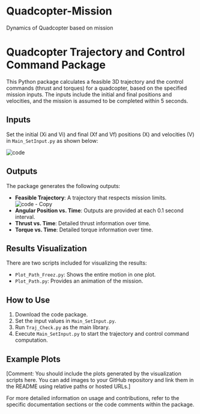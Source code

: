 # Quadcopter-Mission
Dynamics of Quadcopter based on mission 
# Quadcopter Trajectory and Control Command Package

This Python package calculates a feasible 3D trajectory and the control commands (thrust and torques) for a quadcopter, based on the specified mission inputs. The inputs include the initial and final positions and velocities, and the mission is assumed to be completed within 5 seconds.

## Inputs

Set the initial (Xi and Vi) and final (Xf and Vf) positions (X) and velocities (V) in `Main_SetInput.py` as shown below:

![code](https://github.com/vhemmati/Quadcopter-Mission/assets/93438814/db0bb244-8412-4f41-8e35-4c2dc53f4196)

## Outputs

The package generates the following outputs:

- **Feasible Trajectory**: A trajectory that respects mission limits.
  ![code - Copy](https://github.com/vhemmati/Quadcopter-Mission/assets/93438814/9237e182-4278-4c43-ab9d-79fa9d454ff5)
- **Angular Position vs. Time**: Outputs are provided at each 0.1 second interval.
- **Thrust vs. Time**: Detailed thrust information over time.
- **Torque vs. Time**: Detailed torque information over time.

## Results Visualization

There are two scripts included for visualizing the results:

- `Plot_Path_Freez.py`: Shows the entire motion in one plot.
- `Plot_Path.py`: Provides an animation of the mission.

## How to Use

1. Download the code package.
2. Set the input values in `Main_SetInput.py`.
3. Run `Traj_Check.py` as the main library.
4. Execute `Main_SetInput.py` to start the trajectory and control command computation.

## Example Plots

[Comment: You should include the plots generated by the visualization scripts here. You can add images to your GitHub repository and link them in the README using relative paths or hosted URLs.]

For more detailed information on usage and contributions, refer to the specific documentation sections or the code comments within the package.
